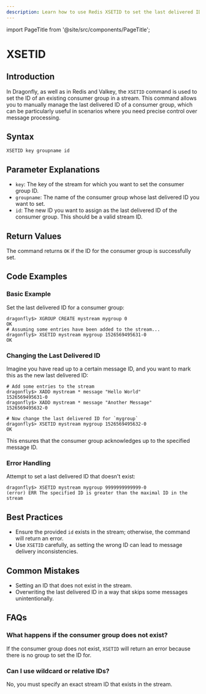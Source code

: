 ```yaml
---
description: Learn how to use Redis XSETID to set the last delivered ID for streams.
---
```


import PageTitle from '@site/src/components/PageTitle';

# XSETID

<PageTitle title="Redis XSETID Command (Documentation) | Dragonfly" />

## Introduction

In Dragonfly, as well as in Redis and Valkey, the `XSETID` command is used to set the ID of an existing consumer group in a stream.
This command allows you to manually manage the last delivered ID of a consumer group, which can be particularly useful in scenarios where you need precise control over message processing.

## Syntax

```shell
XSETID key groupname id
```

## Parameter Explanations

- `key`: The key of the stream for which you want to set the consumer group ID.
- `groupname`: The name of the consumer group whose last delivered ID you want to set.
- `id`: The new ID you want to assign as the last delivered ID of the consumer group. This should be a valid stream ID.

## Return Values

The command returns `OK` if the ID for the consumer group is successfully set.

## Code Examples

### Basic Example

Set the last delivered ID for a consumer group:

```shell
dragonfly$> XGROUP CREATE mystream mygroup 0
OK
# Assuming some entries have been added to the stream...
dragonfly$> XSETID mystream mygroup 1526569495631-0
OK
```

### Changing the Last Delivered ID

Imagine you have read up to a certain message ID, and you want to mark this as the new last delivered ID:

```shell
# Add some entries to the stream
dragonfly$> XADD mystream * message "Hello World"
1526569495631-0
dragonfly$> XADD mystream * message "Another Message"
1526569495632-0

# Now change the last delivered ID for `mygroup`
dragonfly$> XSETID mystream mygroup 1526569495632-0
OK
```

This ensures that the consumer group acknowledges up to the specified message ID.

### Error Handling

Attempt to set a last delivered ID that doesn't exist:

```shell
dragonfly$> XSETID mystream mygroup 9999999999999-0
(error) ERR The specified ID is greater than the maximal ID in the stream
```

## Best Practices

- Ensure the provided `id` exists in the stream; otherwise, the command will return an error.
- Use `XSETID` carefully, as setting the wrong ID can lead to message delivery inconsistencies.

## Common Mistakes

- Setting an ID that does not exist in the stream.
- Overwriting the last delivered ID in a way that skips some messages unintentionally.

## FAQs

### What happens if the consumer group does not exist?

If the consumer group does not exist, `XSETID` will return an error because there is no group to set the ID for.

### Can I use wildcard or relative IDs?

No, you must specify an exact stream ID that exists in the stream.
